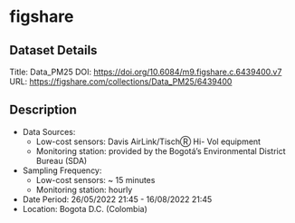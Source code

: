 # figshare

## Dataset Details
Title: Data_PM25
DOI: https://doi.org/10.6084/m9.figshare.c.6439400.v7
URL: https://figshare.com/collections/Data_PM25/6439400

## Description
- Data Sources:
	- Low-cost sensors: Davis AirLink/TischⓇ Hi- Vol equipment
	- Monitoring station: provided by the Bogotá’s Environmental District Bureau (SDA)
- Sampling Frequency:
	- Low-cost sensors: ~ 15 minutes
	- Monitoring station: hourly
- Date Period: 26/05/2022 21:45 - 16/08/2022 21:45
- Location: Bogota D.C. (Colombia)
